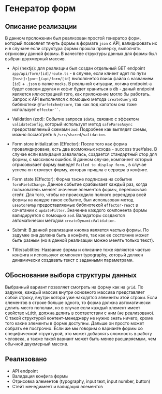 # Генератор форм

## Описание реализации

В данном проложении был реализован простой генератор форм, который позволяет тянуть формы в формате `json` с API, валидировать их и в случаее если структура формы прошла проверку, выполнять отрисовку данной формы. В качестве структуры данных для формы был выбран двухмерный массив.

- Api (nextjs): для реализции был создан отдельный GET endpoint `app/api/form/[id]/route.ts` - в случве, если клиент идет по пути `[host]:[port]/api/form/[id]` выполянется поиск файла с названием `[id]` + `.json` в папке `mocks`. В реальной ситуации, логика endpoint-а будет совсем другая и кофиг будет храниться в db - даный endpoint является иллюстрацией того, как приложение могло бы работать. Запрос к API выполнялся с помощью метода `createQuery` из библиотеки `@farfetched/core`, так как под капотом она тоже использует ` effector``. `

- Validation (zod): Событие запроса `$data`, связано с эффектом `validateConfig`, который использует метод `safeParseAsync` предоставляемый схемами `zod`. Подробнее как выглядят схемы, можно посмотреть в `/src/shared/validation`.

- Form store initialization (Effector): После того как форма провалидирована, есть два возможных исхода - success true/false. В случае если валидация завалилась, создается стандартный стор для формы, с массивом ошибок. В данном случае, компонент который отрисовывает форму выведет `Failed to display form.`, в случае успеха он отрисует форму, которая пришла с сервера в конфиге.

- Form state (Effector): Форма также подписана на событие `formFieldChange`. Данное событие срабаывает каждый раз, когда пользователь меняет значение элементов формы, переписывая стейт. Для того, чтобы не происходило полного ререндера всей формы на каждое такое событие, был использован метод `useStoreMap` предоставляемые библиотекой `effector-react` в сочетании с `updateFilter`. Значение каждого компонента формы валидируется с помощью `zod`. Валидаторы создаются автоматически методом `createDynamicValidation`.

- Submit: В данной реализации кнопка является частью формы. По задумке она должна быть в конфиге, так как ее состояние может быть разным (но в данной реализации можно менять только текст).

- Title/subtitles: Название формы и описание тоже являются частью конфига и используют компонент typography, который должен динамически создавать текст с заданными параметрами.

## ОБоснование выбора структуры данных

Выбранный вариант позволяет смотреть на форму как на `grid`. По задумке, каждый массив внутри основного массива представляет собой строку, внутри которй уже находятся элементы этой строки. Если элементов в строке больше одного, то форма должна автоматически делить место пополам, но в случае если каждый элемент имеет свойство `width`, должна делить в соответствии с ним (не реализовано).
С такой структурой контент-менеджеру не нужно знать ничего, кроме того какие элементы в форме доступны. Дальше он просто может собрать ее построчно. Если же мы говорим о варианте формы со специфической структурой, это может добавлять сложность в работу человека, а также такой вариант может быть менее расширяемым, чем обычной двухмерный массив.

## Реализовано

- API endpoint
- Валидация конфига формы
- Отрисовка элементов (typography, input text, input number, button)
- Стейт менеджмент и валидация элементов
